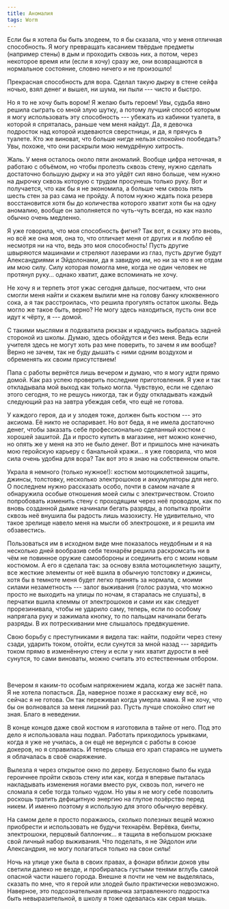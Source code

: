 ```yaml
---
title: Аномалия
tags: Worm
---
```

Если бы я хотела бы быть злодеем, то я бы сказала, что у меня отличная способность. Я могу превращать касанием твёрдые предметы (например стены) в дым и проходить сквозь них, а потом, через некоторое время или (если я хочу) сразу же, они возвращаются в нормальное состояние, словно ничего и не произошло!

Прекрасная способность для вора. Сделал такую дырку в стене сейфа ночью, взял денег и вышел, ни шума, ни пыли --- чисто и быстро.

Но я то не хочу быть вором! Я желаю быть героем! Увы, судьба явно решила сыграть со мной злую шутку, а потому лучший способ которым я могу использовать эту способность --- убежать из кабинки туалета, в которой я спряталась, раньше чем меня найдут. Да, я девочка подросток над которой издеваются сверстницы, и да, я прячусь в туалете. Кто же виноват, что больше нигде нельзя спокойно пообедать? Увы, похоже, что они раскрыли мою немудрёную хитрость.

Жаль. У меня осталось около пяти аномалий. Вообще цифра неточная, я работаю с объёмом, но чтобы пролезть сквозь стену, нужно сделать достаточно большую дырку и на это уйдёт сил явно больше, чем нужно на дырочку сквозь которую с трудом просунешь только руку. Вот и получается, что как бы я не экономила, а больше чем сквозь пять шесть стен за раз сама не пройду. А потом нужно ждать пока резерв восстановится хотя бы до количества которого хватит хотя бы на одну аномалию, вообще он заполняется по чуть-чуть всегда, но как назло обычно очень медленно.

Я уже говорила, что моя способность фигня? Так вот, я скажу это вновь, но всё же она моя, она то, что отличает меня от других и я люблю её несмотря ни на что, ведь это моя способность! Пусть другие швыряются машинами и стреляют лазерами из глаз, пусть другие будут Александриями и Эйдолонами, да я завидую им, но ни за что я не отдам им мою силу. Силу которая помогла мне, когда не один человек не протянул руку… однако хватит, даже вспоминать не хочу.

Не хочу я и терпеть этот ужас сегодня дальше, посчитаем, что они смогли меня найти и скажем вылили мне на голову банку клюквенного сока, а я так расстроилась, что решила прогулять остаток школы. Ведь могло же такое быть, верно? Не могу здесь находиться, пусть они все идут к чёрту, я --- домой.

С такими мыслями я подхватила рюкзак и крадучись выбралась задней стороной из школы. Думаю, здесь обойдутся и без меня. Ведь если учителя здесь не могут хоть раз мне поверить, то зачем я им вообще? Верно не зачем, так не буду дышать с ними одним воздухом и обременять их своим присутствием!

Папа с работы вернётся лишь вечером и думаю, что я могу идти прямо домой. Как раз успею проверить последние приготовления. Я уже и так откладывала мой выход как только могла. Чувствую, если не сделаю этого сегодня, то не решусь никогда, так и буду откладывать каждый следующий раз на завтра убеждая себя, что ещё не готова.

У каждого героя, да и у злодея тоже, должен быть костюм --- это аксиома. Её никто не оспаривает. Но вот беда, я не имела достаточно денег, чтобы заказать себе профессионально сделанный костюм с хорошей зашитой. Да и просто купить в магазине, нет можно конечно, но опять же у меня на это не было денег. Вот и пришлось мне начинать мою геройскую карьеру с банальной кражи… я уже говорила, что моя сила очень удобна для вора? Так вот это я знаю на собственном опыте.

Украла я немного (только нужное!): костюм мотоциклетной защиты, джинсы, толстовку, несколько электрошоков и аккумуляторы для него. О последнем нужно рассказать особо, почти в самом начале я обнаружила особые отношения моей силы с электричеством. Стоило попробовать изменить стену с проходящим через неё проводом, как по вновь созданной дымке начинали бегать разряды, а попытка пройти сквозь неё внушила бы радость лишь мазохисту. Не удивительно, что такое зрелище навело меня на мысли об электрошоке, и я решила им обзавестись.

Пользоваться им в исходном виде мне показалось неудобным и я на несколько дней вообразив себя технарём решила раскромсать ни в чём не повинное оружие самообороны и соединить его с моим новым костюмом. А его я сделала так: за основу взяла мотоциклетную защиту, все жесткие элементы от неё вшила в обычную толстовку и джинсы, хотя бы в темноте меня будет легко принять за нормала, с моими силами незаметность --- залог выживания (голос разума, что можно просто не выходить на улицы по ночам, я старалась не слушать), в перчатки вшила клеммы от электрошоков и сами их как следует прорезинивала, чтобы не ударило саму, теперь, если по особому напрягала руку и зажимала кнопку, то по пальцам начинали бегать разряды. В их потрескивании мне слышалось предвкушение.

Свою борьбу с преступниками я видела так: найти, подойти через стену сзади, ударить током, отойти, если сунутся за мной назад --- зарядить током прямо в изменённую стену и если у них хватит дурости в неё сунутся, то сами виноваты, можно считать это естественным отбором.

<br>

Вечером я каким-то особым напряжением ждала, когда же заснёт папа. Я не хотела попасться. Да, наверное позже я расскажу ему всё, но сейчас я не готова. Он так переживал когда умерла мама. Я не хочу, что бы он волновался за меня лишний раз. Пусть лучше спокойно спит не зная. Благо в неведении.

В конце концов даже свой костюм я изготовила в тайне от него. Под это дело я использовала наш подвал. Работать приходилось урывками, когда я уже не училась, а он ещё не вернулся с работы в союзе докеров, но я справилась. И теперь слыша его храп стараясь не шуметь я облачалась в своё снаряжение.

Вылезла я через открытое окно по дереву. Безусловно было бы куда героичнее пройти сквозь стену или как, когда я впервые пыталась накладывать изменения ногами вместо рук, сквозь пол, ничего не сломала я себе тогда только чудом. Но увы я не могу себе позволить роскошь тратить дефицитную энергию на глупое позёрство перед никем. И именно поэтому я использую для этого обычную верёвку.

На самом деле я просто поражаюсь, сколько полезных вещей можно приобрести и использовать не будучи технарём. Верёвка, бинты, электрошоки, перцовый баллончик… я тащила в небольшом рюкзаке свой личный набор выживания. Что поделать, я не Эйдолон или Александрия, не могу полагаться только на свои силы!

Ночь на улице уже была в своих правах, а фонари вблизи доков увы светили далеко не везде, и пробиралась густыми тенями вглубь самой опасной части нашего города. Внешне я почти не чем не выделялась, сказать по мне, что я герой или злодей было практически невозможно. Наверное, это подсознательная привычка затравленного подростка быть невыразительной, в школу я тоже одевалась как серая мышь.
